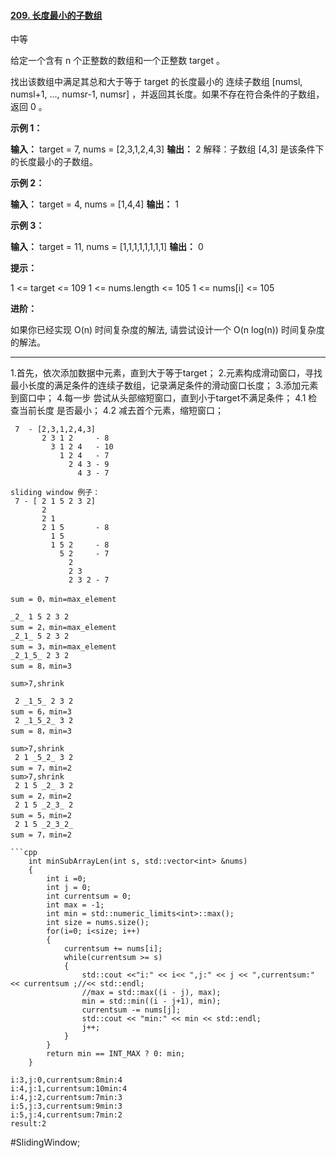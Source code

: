 #### [209. 长度最小的子数组](https://leetcode.cn/problems/minimum-size-subarray-sum/)

中等

给定一个含有 n 个正整数的数组和一个正整数 target 。

找出该数组中满足其总和大于等于 target 的长度最小的 连续子数组 [numsl, numsl+1, ..., numsr-1, numsr] ，并返回其长度。如果不存在符合条件的子数组，返回 0 。

 

**示例 1：**

**输入：** target = 7, nums = [2,3,1,2,4,3]
**输出：** 2
解释：子数组 [4,3] 是该条件下的长度最小的子数组。

**示例 2：**

**输入：** target = 4, nums = [1,4,4]
**输出：** 1

**示例 3：**

**输入：** target = 11, nums = [1,1,1,1,1,1,1,1]
**输出：** 0
 

**提示：**

1 <= target <= 109
1 <= nums.length <= 105
1 <= nums[i] <= 105
 

**进阶：**

如果你已经实现 O(n) 时间复杂度的解法, 请尝试设计一个 O(n log(n)) 时间复杂度的解法。

---- ----

1.首先，依次添加数据中元素，直到大于等于target；
2.元素构成滑动窗口，寻找最小长度的满足条件的连续子数组，记录满足条件的滑动窗口长度；
3.添加元素到窗口中；
4.每一步 尝试从头部缩短窗口，直到小于target不满足条件；
 4.1 检查当前长度 是否最小；
 4.2 减去首个元素，缩短窗口；
```
 7  - [2,3,1,2,4,3]
       2 3 1 2     - 8
         3 1 2 4   - 10
           1 2 4   - 7
             2 4 3 - 9
               4 3 - 7
        
sliding window 例子：
 7 - [ 2 1 5 2 3 2]
       2 
       2 1 
       2 1 5       - 8
         1 5
         1 5 2     - 8
           5 2     - 7
             2
             2 3
             2 3 2 - 7
```

```
sum = 0，min=max_element

_2_ 1 5 2 3 2
sum = 2，min=max_element
_2_1_ 5 2 3 2
sum = 3，min=max_element
_2_1_5_ 2 3 2
sum = 8，min=3

sum>7,shrink

 2 _1_5_ 2 3 2
sum = 6，min=3
 2 _1_5_2_ 3 2
sum = 8，min=3

sum>7,shrink
 2 1 _5_2_ 3 2
sum = 7，min=2
sum>7,shrink
 2 1 5 _2_ 3 2
sum = 2，min=2
 2 1 5 _2_3_ 2
sum = 5，min=2
 2 1 5 _2_3_2_
sum = 7，min=2
```

```
```cpp
    int minSubArrayLen(int s, std::vector<int> &nums)
    {
        int i =0;
        int j = 0;
        int currentsum = 0;
        int max = -1;
        int min = std::numeric_limits<int>::max();
        int size = nums.size();
        for(i=0; i<size; i++)
        {
            currentsum += nums[i];
            while(currentsum >= s)
            {
                std::cout <<"i:" << i<< ",j:" << j << ",currentsum:" << currentsum ;//<< std::endl;
                //max = std::max((i - j), max);
                min = std::min((i - j+1), min);
                currentsum -= nums[j];
                std::cout << "min:" << min << std::endl;
                j++;
            }
        }
        return min == INT_MAX ? 0: min;
    }

i:3,j:0,currentsum:8min:4
i:4,j:1,currentsum:10min:4
i:4,j:2,currentsum:7min:3
i:5,j:3,currentsum:9min:3
i:5,j:4,currentsum:7min:2
result:2
```

#SlidingWindow;
